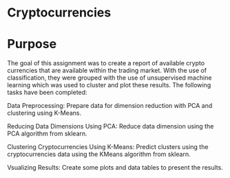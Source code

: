 # Cryptocurrencies

 # Purpose
   
   The goal of this assignment was to create a report of available crypto currencies that are available within the trading market. With the use
   of classification, they were grouped with the use of unsupervised machine learning which was used to cluster and plot these results.
   The following tasks have been completed:

   Data Preprocessing: Prepare data for dimension reduction with PCA and clustering using K-Means.
   
   Reducing Data Dimensions Using PCA: Reduce data dimension using the PCA algorithm from sklearn.
   
   Clustering Cryptocurrencies Using K-Means: Predict clusters using the cryptocurrencies data using the KMeans algorithm from sklearn.
   
   Vsualizing Results: Create some plots and data tables to present the results.
